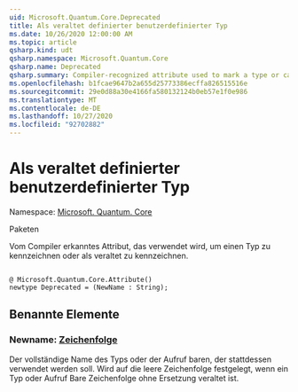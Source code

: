 ```yaml
---
uid: Microsoft.Quantum.Core.Deprecated
title: Als veraltet definierter benutzerdefinierter Typ
ms.date: 10/26/2020 12:00:00 AM
ms.topic: article
qsharp.kind: udt
qsharp.namespace: Microsoft.Quantum.Core
qsharp.name: Deprecated
qsharp.summary: Compiler-recognized attribute used to mark a type or callable as deprecated.
ms.openlocfilehash: b1fcae9647b2a655d25773386ecffa826515516e
ms.sourcegitcommit: 29e0d88a30e4166fa580132124b0eb57e1f0e986
ms.translationtype: MT
ms.contentlocale: de-DE
ms.lasthandoff: 10/27/2020
ms.locfileid: "92702882"
---
```

# <a name="deprecated-user-defined-type"></a>Als veraltet definierter benutzerdefinierter Typ

Namespace: [Microsoft. Quantum. Core](xref:Microsoft.Quantum.Core)

Paketen [](https://nuget.org/packages/)


Vom Compiler erkanntes Attribut, das verwendet wird, um einen Typ zu kennzeichnen oder als veraltet zu kennzeichnen.

```qsharp

@ Microsoft.Quantum.Core.Attribute()
newtype Deprecated = (NewName : String);
```



## <a name="named-items"></a>Benannte Elemente

### <a name="newname--string"></a>Newname: [Zeichenfolge](xref:microsoft.quantum.lang-ref.string)

Der vollständige Name des Typs oder der Aufruf baren, der stattdessen verwendet werden soll.
Wird auf die leere Zeichenfolge festgelegt, wenn ein Typ oder Aufruf Bare Zeichenfolge ohne Ersetzung veraltet ist.